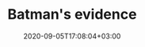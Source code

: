 ---
title: "Batman's evidence"
date: 2020-09-05T17:08:04+03:00
type: route
category: "route"
route_type: "boulder"
sector_weight: 2
link_27crags: https://27crags.com/crags/veikkola/routes/route-7-370811
---